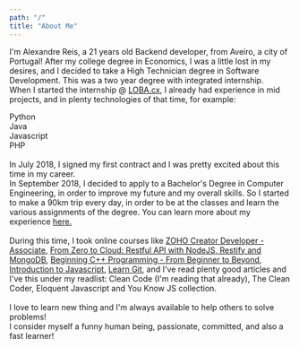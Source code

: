 ```yaml
---
path: "/"
title: "About Me"
---
```


I'm Alexandre Reis, a 21 years old <span>Backend</span> developer, from Aveiro, a city of Portugal!
After my college degree in Economics, I was a little lost in my desires, and I decided to take a High Technician degree in <span>Software Development</span>. This was a two year degree with integrated internship.
<br>
When I started the internship @ <a href="www.loba.pt" target="_blank">LOBA.cx</a>, I already had experience in mid projects, and in plenty technologies of that time, for example:

<span><i></i> Python</span><br>
<span><i></i> Java</span><br>
<span><i></i> Javascript</span><br>
<span><i></i> PHP</span><br>
<br>
In July 2018, I signed my first contract and I was pretty excited about this time in my career.
<br>
In September 2018, I decided to apply to a Bachelor's Degree in <span>Computer Engineering</span>, in order to improve my future and my overall skills. So I started to make a 90km trip
every day, in order to be at the classes and learn the various assignments of the degree. You can learn more about my experience <a href="https://medium.com/@alex.cst.reis/what-is-like-to-be-a-student-worker-47c33422f8e1" target="_blank">here.</a>
<br><br>
During this time, I took online courses like <a href="https://www.zoho.com/creator/training/" target="_blank">ZOHO Creator Developer - Associate</a>, <a href="https://www.udemy.com/course/nodejs-rest-pt/" target="_blank">From Zero to Cloud: Restful API with NodeJS, Restify and MongoDB</a>, <a href="https://www.udemy.com/course/beginning-c-plus-plus-programming/" target="_blank">Beginning C++ Programming - From Beginner to Beyond</a>, <a href="https://www.codecademy.com/learn/introduction-to-javascript" target="_blank">Introduction to Javascript</a>, <a href="https://www.codecademy.com/learn/learn-git" target="_blank">Learn Git</a>,
and I've read plenty good articles and I've this under my readlist: <span>Clean Code</span> (I'm reading that already), <span>The Clean Coder</span>, <span>Eloquent Javascript</span> and <span>You Know JS collection</span>.
<br><br>
I love to learn new thing and I'm always available to help others to solve problems!
<br>
I consider myself a <span>funny</span> human being, <span>passionate</span>, <span>committed</span>, and also a <span>fast learner</span>!
 